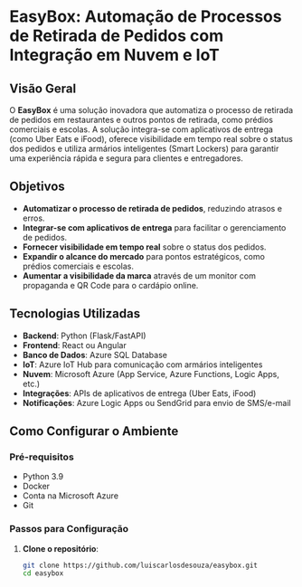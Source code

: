 # EasyBox: Automação de Processos de Retirada de Pedidos com Integração em Nuvem e IoT

## Visão Geral

O **EasyBox** é uma solução inovadora que automatiza o processo de retirada de pedidos em restaurantes e outros pontos de retirada, como prédios comerciais e escolas. A solução integra-se com aplicativos de entrega (como Uber Eats e iFood), oferece visibilidade em tempo real sobre o status dos pedidos e utiliza armários inteligentes (Smart Lockers) para garantir uma experiência rápida e segura para clientes e entregadores.

## Objetivos

- **Automatizar o processo de retirada de pedidos**, reduzindo atrasos e erros.
- **Integrar-se com aplicativos de entrega** para facilitar o gerenciamento de pedidos.
- **Fornecer visibilidade em tempo real** sobre o status dos pedidos.
- **Expandir o alcance do mercado** para pontos estratégicos, como prédios comerciais e escolas.
- **Aumentar a visibilidade da marca** através de um monitor com propaganda e QR Code para o cardápio online.

## Tecnologias Utilizadas

- **Backend**: Python (Flask/FastAPI)
- **Frontend**: React ou Angular
- **Banco de Dados**: Azure SQL Database
- **IoT**: Azure IoT Hub para comunicação com armários inteligentes
- **Nuvem**: Microsoft Azure (App Service, Azure Functions, Logic Apps, etc.)
- **Integrações**: APIs de aplicativos de entrega (Uber Eats, iFood)
- **Notificações**: Azure Logic Apps ou SendGrid para envio de SMS/e-mail

## Como Configurar o Ambiente

### Pré-requisitos

- Python 3.9
- Docker
- Conta na Microsoft Azure
- Git

### Passos para Configuração

1. **Clone o repositório**:
   ```bash
   git clone https://github.com/luiscarlosdesouza/easybox.git
   cd easybox
